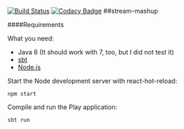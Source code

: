 [![Build Status](https://travis-ci.org/haffla/stream-mashup.svg?branch=master)](https://travis-ci.org/haffla/stream-mashup)
[![Codacy Badge](https://api.codacy.com/project/badge/grade/9929064cb5a64dcfa343de348204f8fe)](https://www.codacy.com/app/jakobpupke_2054/stream-mashup)
##stream-mashup

####Requirements

What you need:

- Java 8 (It should work with 7, too, but I did not test it)
- [sbt](http://www.scala-sbt.org/)
- [Node.js](https://nodejs.org/en/)

Start the Node development server with react-hot-reload:

```
npm start
```
    
Compile and run the Play application:

```
sbt run
```
